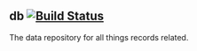## db [![Build Status](https://travis-ci.org/cghsystems/godata.svg?branch=master)](https://travis-ci.org/cghsystems/godata)

The data repository for all things records related.
